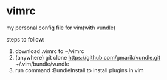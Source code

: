 vimrc
=====

my personal config file for vim(with vundle)

steps to follow:   
1. download .vimrc to ~/vimrc   
2. (anywhere) git clone https://github.com/gmarik/vundle.git ~/.vim/bundle/vundle  
3. run command :BundleInstall to install plugins in vim  
